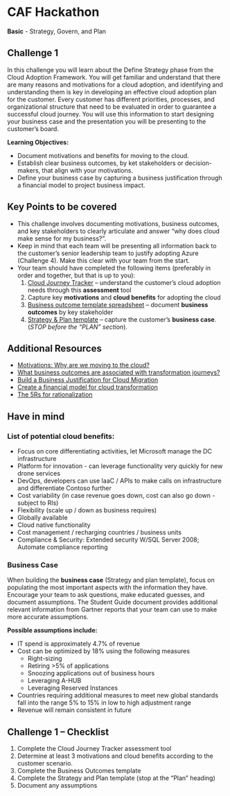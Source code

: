 # CAF Hackathon

**Basic** - Strategy, Govern, and Plan

## Challenge 1

In this challenge you will learn about the Define Strategy phase from the Cloud Adoption Framework.  You will get familiar and understand that there are many reasons and motivations for a cloud adoption, and identifying and understanding them is key in developing an effective cloud adoption plan for the customer.  Every customer has different priorities, processes, and organizational structure that need to be evaluated in order to guarantee a successful cloud journey. You will use this information to start designing your business case and the presentation you will be presenting to the customer’s board.

**Learning Objectives:**

- Document motivations and benefits for moving to the cloud.
- Establish clear business outcomes, by ket stakeholders or decision-makers, that align with your motivations.
- Define your business case by capturing a business justification through a financial model to project business impact.

## Key Points to be covered

- This challenge involves documenting motivations, business outcomes, and key stakeholders to clearly articulate and answer “why does cloud make sense for my business?”.  
- Keep in mind that each team will be presenting all information back to the customer’s senior leadership team to justify adopting Azure (Challenge 4). Make this clear with your team from the start.
- Your team should have completed the following items (preferably in order and together, but that is up to you):
  1. [Cloud Journey Tracker](https://docs.microsoft.com/assessments/?mode=pre-assessment&id=cloud-journey-tracker) – understand the customer’s cloud adoption needs through this **assessment** tool
  2. Capture key **motivations** and **cloud benefits** for adopting the cloud
  3. [Business outcome template spreadsheet](https://archcenter.blob.core.windows.net/cdn/business-outcome-template.xlsx) – document **business outcomes** by key stakeholder
  4. [Strategy & Plan template](https://archcenter.blob.core.windows.net/cdn/fusion/readiness/Microsoft-Cloud-Adoption-Framework-Strategy-and-Plan-Template.docx) – capture the customer’s **business case**. (*STOP before the “PLAN” section*).

## Additional Resources

- [Motivations: Why are we moving to the cloud?](https://docs.microsoft.com/azure/cloud-adoption-framework/strategy/motivations)
- [What business outcomes are associated with transformation journeys?](https://docs.microsoft.com/azure/cloud-adoption-framework/strategy/business-outcomes/)
- [Build a Business Justification for Cloud Migration](https://docs.microsoft.com/azure/cloud-adoption-framework/strategy/cloud-migration-business-case)
- [Create a financial model for cloud transformation](https://docs.microsoft.com/azure/cloud-adoption-framework/strategy/financial-models)
- [The 5Rs for rationalization](https://docs.microsoft.com/azure/cloud-adoption-framework/digital-estate/5-rs-of-rationalization)

## Have in mind

### List of potential cloud benefits:

- Focus on core differentiating activities, let Microsoft manage the DC infrastructure
- Platform for innovation - can leverage functionality very quickly for new drone services
- DevOps, developers can use IaaC / APIs to make calls on infrastructure and differentiate Contoso further
- Cost variability (in case revenue goes down, cost can also go down - subject to RIs)
- Flexibility (scale up / down as business requires)
- Globally available
- Cloud native functionality
- Cost management / recharging countries / business units
- Compliance & Security: Extended security W/SQL Server 2008; Automate compliance reporting

### Business Case

When building the **business case** (Strategy and plan template), focus on populating the most important aspects with the information they have.  Encourage your team to ask questions, make educated guesses, and document assumptions. The Student Guide document provides additional relevant information from Gartner reports that your team can use to make more accurate assumptions.

**Possible assumptions include:**

- IT spend is approximately 4.7% of revenue
- Cost can be optimized by 18% using the following measures
  - Right-sizing
  - Retiring >5% of applications
  - Snoozing applications out of business hours
  - Leveraging A-HUB
  - Leveraging Reserved Instances
- Countries requiring additional measures to meet new global standards fall into the range 5% to 15% in low to high adjustment range
- Revenue will remain consistent in future

## Challenge 1 – Checklist

1. Complete the Cloud Journey Tracker assessment tool
2. Determine at least 3 motivations and cloud benefits according to the customer scenario.
3. Complete the Business Outcomes template
4. Complete the Strategy and Plan template (stop at the “Plan” heading)
5. Document any assumptions
